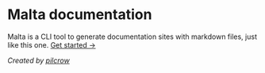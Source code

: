 # Malta documentation

Malta is a CLI tool to generate documentation sites with markdown files, just like this one. [Get started →](/basics/setup)

_Created by [pilcrow](https://twitter.com/pilcrowonpaper)_
